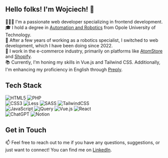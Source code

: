 ## Hello folks! I'm Wojciech! 👋
🙋🏼‍♂️ I'm a passionate web developer specializing in frontend development.<br>
🎓 I hold a degree in [Automation and Robotics](https://weaii.po.edu.pl/automatic-control-and-robotics/?lang=en) from Opole University of Technology.<br>
🤖 After a few years of working as a robotics specialist, I switched to web development, which I have been doing since 2022.<br>
💼 I work in the e-commerce industry, primarily on platforms like [AtomStore](https://www.atomstore.pl/) and [Shopify](https://www.shopify.com/).<br>
📚 Currently, I'm honing my skills in Vue.js and Tailwind CSS. Additionally, I'm enhancing my proficiency in English through [Preply](https://preply.com/).<br>

## Tech Stack
![HTML5](https://img.shields.io/badge/html5-%23E34F26.svg?style=for-the-badge&logo=html5&logoColor=white)
![PHP](https://img.shields.io/badge/php-%23777BB4.svg?style=for-the-badge&logo=php&logoColor=white)<br>
![CSS3](https://img.shields.io/badge/css3-%231572B6.svg?style=for-the-badge&logo=css3&logoColor=white)
![Less](https://img.shields.io/badge/less-2B4C80?style=for-the-badge&logo=less&logoColor=white)
![SASS](https://img.shields.io/badge/SASS-hotpink.svg?style=for-the-badge&logo=SASS&logoColor=white)
![TailwindCSS](https://img.shields.io/badge/tailwindcss-%2338B2AC.svg?style=for-the-badge&logo=tailwind-css&logoColor=white)<br>
![JavaScript](https://img.shields.io/badge/javascript-%23323330.svg?style=for-the-badge&logo=javascript&logoColor=%23F7DF1E)
![jQuery](https://img.shields.io/badge/jquery-%230769AD.svg?style=for-the-badge&logo=jquery&logoColor=white)
![Vue.js](https://img.shields.io/badge/vuejs-%2335495e.svg?style=for-the-badge&logo=vuedotjs&logoColor=%234FC08D)
![React](https://img.shields.io/badge/react-%2320232a.svg?style=for-the-badge&logo=react&logoColor=%2361DAFB)<br>
![ChatGPT](https://img.shields.io/badge/chatGPT-74aa9c?style=for-the-badge&logo=openai&logoColor=white)
![Notion](https://img.shields.io/badge/Notion-%23000000.svg?style=for-the-badge&logo=notion&logoColor=white)

<!--
## Current Project
🧑🏼‍💻 Outside of work, I'm actively developing a project called [🍊 HappyBelly](https://github.com/wojciechmuszala/vue-happy-belly) using Vue.js and styling it with Tailwind CSS. This app is a recipe repository with a weekly meal planner. You can track the progress of the project and learn more about it by clicking on its name!
-->

## Get in Touch
📫 Feel free to reach out to me if you have any questions, suggestions, or just want to connect! You can find me on [LinkedIn](https://www.linkedin.com/in/wojciech-muszala-04911b208/).

<!--
**wojciechmuszala/wojciechmuszala** is a ✨ _special_ ✨ repository because its `README.md` (this file) appears on your GitHub profile.
-->
